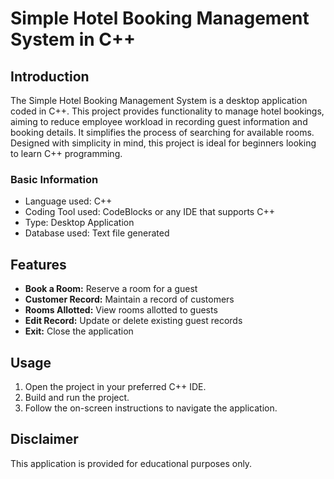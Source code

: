 
# Simple Hotel Booking Management System in C++

## Introduction
The Simple Hotel Booking Management System is a desktop application coded in C++. This project provides functionality to manage hotel bookings, aiming to reduce employee workload in recording guest information and booking details. It simplifies the process of searching for available rooms. Designed with simplicity in mind, this project is ideal for beginners looking to learn C++ programming.

### Basic Information
- Language used: C++
- Coding Tool used: CodeBlocks or any IDE that supports C++
- Type: Desktop Application
- Database used: Text file generated

## Features
- **Book a Room:** Reserve a room for a guest
- **Customer Record:** Maintain a record of customers
- **Rooms Allotted:** View rooms allotted to guests
- **Edit Record:** Update or delete existing guest records
- **Exit:** Close the application

## Usage

1. Open the project in your preferred C++ IDE.
2. Build and run the project.
3. Follow the on-screen instructions to navigate the application.

## Disclaimer
This application is provided for educational purposes only.

